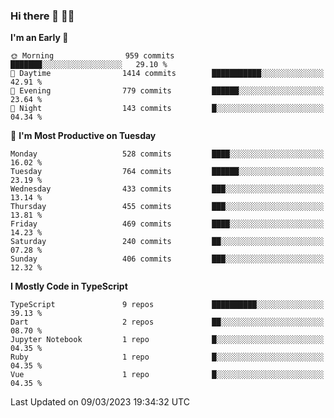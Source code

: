 ### Hi there 👋 🧑‍💻



<!--START_SECTION:waka-->
**I'm an Early 🐤** 

```text
🌞 Morning                959 commits         ███████░░░░░░░░░░░░░░░░░░   29.10 % 
🌆 Daytime                1414 commits        ███████████░░░░░░░░░░░░░░   42.91 % 
🌃 Evening                779 commits         ██████░░░░░░░░░░░░░░░░░░░   23.64 % 
🌙 Night                  143 commits         █░░░░░░░░░░░░░░░░░░░░░░░░   04.34 % 
```
📅 **I'm Most Productive on Tuesday** 

```text
Monday                   528 commits         ████░░░░░░░░░░░░░░░░░░░░░   16.02 % 
Tuesday                  764 commits         ██████░░░░░░░░░░░░░░░░░░░   23.19 % 
Wednesday                433 commits         ███░░░░░░░░░░░░░░░░░░░░░░   13.14 % 
Thursday                 455 commits         ███░░░░░░░░░░░░░░░░░░░░░░   13.81 % 
Friday                   469 commits         ████░░░░░░░░░░░░░░░░░░░░░   14.23 % 
Saturday                 240 commits         ██░░░░░░░░░░░░░░░░░░░░░░░   07.28 % 
Sunday                   406 commits         ███░░░░░░░░░░░░░░░░░░░░░░   12.32 % 
```


**I Mostly Code in TypeScript** 

```text
TypeScript               9 repos             ██████████░░░░░░░░░░░░░░░   39.13 % 
Dart                     2 repos             ██░░░░░░░░░░░░░░░░░░░░░░░   08.70 % 
Jupyter Notebook         1 repo              █░░░░░░░░░░░░░░░░░░░░░░░░   04.35 % 
Ruby                     1 repo              █░░░░░░░░░░░░░░░░░░░░░░░░   04.35 % 
Vue                      1 repo              █░░░░░░░░░░░░░░░░░░░░░░░░   04.35 % 
```




 Last Updated on 09/03/2023 19:34:32 UTC
<!--END_SECTION:waka-->


